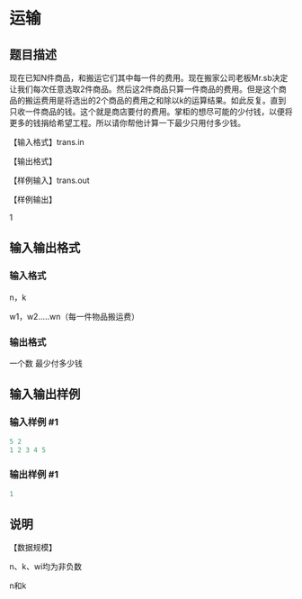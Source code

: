 # 运输

## 题目描述

现在已知N件商品，和搬运它们其中每一件的费用。现在搬家公司老板Mr.sb决定让我们每次任意选取2件商品。然后这2件商品只算一件商品的费用。但是这个商品的搬运费用是将选出的2个商品的费用之和除以k的运算结果。如此反复。直到只收一件商品的钱。这个就是商店要付的费用。掌柜的想尽可能的少付钱，以便将更多的钱捐给希望工程。所以请你帮他计算一下最少只用付多少钱。

【输入格式】trans.in

【输出格式】

【样例输入】trans.out

【样例输出】

1

## 输入输出格式

### 输入格式

n，k

w1，w2.....wn（每一件物品搬运费）

### 输出格式

一个数 最少付多少钱

## 输入输出样例

### 输入样例 #1

```cpp
5 2
1 2 3 4 5
```


### 输出样例 #1

```cpp
1
```


## 说明

【数据规模】

n、k、wi均为非负数

n和k

